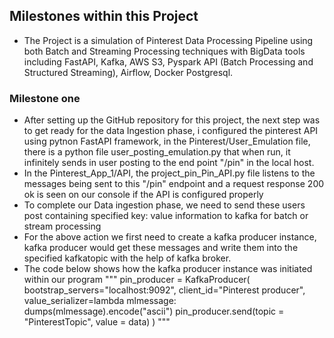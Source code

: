 ## Milestones within this Project
- The Project is a simulation of Pinterest Data Processing Pipeline using both  Batch and Streaming Processing techniques with BigData tools including FastAPI, Kafka, AWS S3, Pyspark API (Batch Processing and Structured Streaming), Airflow, Docker Postgresql.
### Milestone one
- After setting up the GitHub repository for this project, the next step was to get ready for the data Ingestion phase, i configured the pinterest  API using pytnon FastAPI framework, in the Pinterest/User_Emulation file, there is a python file user_posting_emulation.py that when run, it infinitely sends in user posting to the end point "/pin" in the local host.
- In the Pinterest_App_1/API, the project_pin_Pin_API.py file listens to the messages being sent to this "/pin" endpoint and a request response 200 ok is seen on our console if the API is configured properly
- To complete our Data ingestion phase, we need to send these users post containing specified key: value information to kafka for batch or stream processing
- For the above action we first need to create a kafka producer instance, kafka producer would get these messages and write them into the specified kafkatopic with the help of kafka broker.
- The code below shows how the kafka producer instance was initiated within our program
"""
pin_producer = KafkaProducer(
    bootstrap_servers="localhost:9092",
    client_id="Pinterest producer",
    value_serializer=lambda mlmessage: dumps(mlmessage).encode("ascii")
pin_producer.send(topic = "PinterestTopic", value = data)
)
"""
